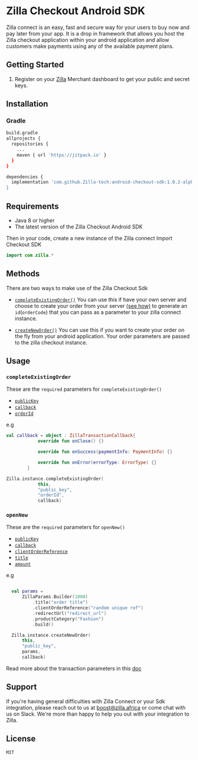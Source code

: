 # Zilla Checkout Android SDK

Zilla connect is an easy, fast and secure way for your users to buy now and pay later from your app. It is a drop in framework that allows you host the Zilla checkout application within your android application and allow customers make payments using any of the available payment plans.

## Getting Started

<!-- Register on your Zilla Merchant  -->

1. Register on your [Zilla](https://merchant.usezilla.com/register) Merchant dashboard to get your public and secret keys.

## Installation

### Gradle

```sh
build.gradle
allprojects {
  repositories {
    ...
    maven { url 'https://jitpack.io' }
  }
}
```

```sh
dependencies {
  implementation 'com.github.Zilla-tech:android-checkout-sdk:1.0.2-alpha
}
```

## Requirements
- Java 8 or higher
- The latest version of the Zilla Checkout Android SDK

Then in your code, create a new instance of the Zilla connect
Import Checkout SDK

```kotlin
import com.zilla.*
```

## Methods

There are two ways to make use of the Zilla Checkout Sdk

- [`completeExistingOrder()`](#completeExistingOrder)
  You can use this if have your own server and choose to create your order from your server [(see how)](https://www.notion.so/usezilla/Accepting-payments-5528b21e758244878d9b72acbdb8500c) to generate an `id`(`orderCode`) that you can pass as a parameter to your zilla connect instance.

- [`createNewOrder()`](#createNewOrder)
  You can use this if you want to create your order on the fly from your android application. Your order parameters are passed to the zilla checkout instance.

## Usage

### <a name="completeExistingOrder"></a> `completeExistingOrder`

These are the `required` parameters for `completeExistingOrder()`

- [`publicKey`](#key)
- [`callback`](https://github.com/Zilla-tech/android-checkout-sdk/blob/42065567713ca65989056d7500ca76c22309b2b2/android-checkout-sdk/src/main/java/com/zilla/ZillaTransactionCallback.kt)
- [`orderId`](#orderId)

e.g

```kotlin
val callback = object : ZillaTransactionCallback{
            override fun onClose() {}

            override fun onSuccess(paymentInfo: PaymentInfo) {}

            override fun onError(errorType: ErrorType) {}
        }

Zilla.instance.completeExistingOrder(
            this,
            "public_key",
            "orderId",
            callback)
```

### <a name="createNewOrder"></a> `openNew`

These are the `required` parameters for `openNew()`

- [`publicKey`](#key)
- [`callback`](https://github.com/Zilla-tech/android-checkout-sdk/blob/42065567713ca65989056d7500ca76c22309b2b2/android-checkout-sdk/src/main/java/com/zilla/ZillaTransactionCallback.kt)
- [`clientOrderReference`](#clientOrderReference)
- [`title`](#title)
- [`amount`](#amount)

e.g


```kotlin

  val params =
      ZillaParams.Builder(1000)
          .title("order title")
          .clientOrderReference("random unique ref")
          .redirectUrl("redirect_url")
          .productCategory("Fashion")
          .build()

  Zilla.instance.createNewOrder(
      this,
      "public_key",
      params,
      callback)
```

Read more about the transaction parameters in this [doc](https://github.com/Zilla-tech/web-checkout-sdk/tree/f00a8fae126763473a61e719ed473e50a85437e7#parameters)

## Support

If you're having general difficulties with Zilla Connect or your Sdk integration, please reach out to us at <boost@zilla.africa> or come chat with us on Slack. We're more than happy to help you out with your integration to Zilla.

## License

`MIT`
